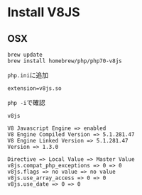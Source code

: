 # Install V8JS

## OSX

```
brew update
brew install homebrew/php/php70-v8js
```

`php.ini`に追加
```
extension=v8js.so
```

`php -i`で確認

```
v8js

V8 Javascript Engine => enabled
V8 Engine Compiled Version => 5.1.281.47
V8 Engine Linked Version => 5.1.281.47
Version => 1.3.0

Directive => Local Value => Master Value
v8js.compat_php_exceptions => 0 => 0
v8js.flags => no value => no value
v8js.use_array_access => 0 => 0
v8js.use_date => 0 => 0
```

